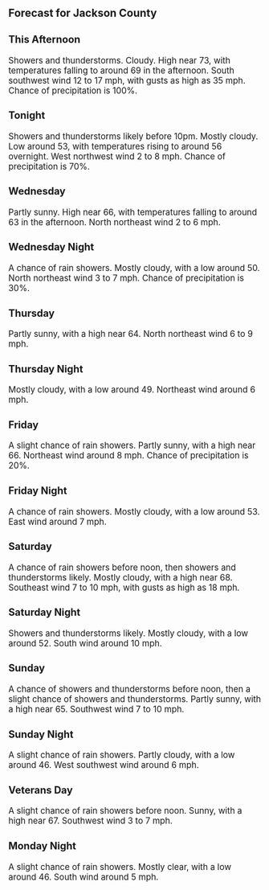 <div>
   <h2>Forecast for Jackson County</h2>
   <p>
      <div style="font-size:120%">
         <h3>This Afternoon</h3>Showers and thunderstorms. Cloudy. High near 73, with temperatures falling to around 69 in the afternoon. South southwest
         wind 12 to 17 mph, with gusts as high as 35 mph. Chance of precipitation is 100%.<br></div>
   </p>
   <p>
      <div style="font-size:120%">
         <h3>Tonight</h3>Showers and thunderstorms likely before 10pm. Mostly cloudy. Low around 53, with temperatures rising to around 56 overnight.
         West northwest wind 2 to 8 mph. Chance of precipitation is 70%.<br></div>
   </p>
   <p>
      <div style="font-size:120%">
         <h3>Wednesday</h3>Partly sunny. High near 66, with temperatures falling to around 63 in the afternoon. North northeast wind 2 to 6 mph.<br></div>
   </p>
   <p>
      <div style="font-size:120%">
         <h3>Wednesday Night</h3>A chance of rain showers. Mostly cloudy, with a low around 50. North northeast wind 3 to 7 mph. Chance of precipitation is
         30%.<br></div>
   </p>
   <p>
      <div style="font-size:120%">
         <h3>Thursday</h3>Partly sunny, with a high near 64. North northeast wind 6 to 9 mph.<br></div>
   </p>
   <p>
      <div style="font-size:120%">
         <h3>Thursday Night</h3>Mostly cloudy, with a low around 49. Northeast wind around 6 mph.<br></div>
   </p>
   <p>
      <div style="font-size:120%">
         <h3>Friday</h3>A slight chance of rain showers. Partly sunny, with a high near 66. Northeast wind around 8 mph. Chance of precipitation is
         20%.<br></div>
   </p>
   <p>
      <div style="font-size:120%">
         <h3>Friday Night</h3>A chance of rain showers. Mostly cloudy, with a low around 53. East wind around 7 mph.<br></div>
   </p>
   <p>
      <div style="font-size:120%">
         <h3>Saturday</h3>A chance of rain showers before noon, then showers and thunderstorms likely. Mostly cloudy, with a high near 68. Southeast
         wind 7 to 10 mph, with gusts as high as 18 mph.<br></div>
   </p>
   <p>
      <div style="font-size:120%">
         <h3>Saturday Night</h3>Showers and thunderstorms likely. Mostly cloudy, with a low around 52. South wind around 10 mph.<br></div>
   </p>
   <p>
      <div style="font-size:120%">
         <h3>Sunday</h3>A chance of showers and thunderstorms before noon, then a slight chance of showers and thunderstorms. Partly sunny, with a
         high near 65. Southwest wind 7 to 10 mph.<br></div>
   </p>
   <p>
      <div style="font-size:120%">
         <h3>Sunday Night</h3>A slight chance of rain showers. Partly cloudy, with a low around 46. West southwest wind around 6 mph.<br></div>
   </p>
   <p>
      <div style="font-size:120%">
         <h3>Veterans Day</h3>A slight chance of rain showers before noon. Sunny, with a high near 67. Southwest wind 3 to 7 mph.<br></div>
   </p>
   <p>
      <div style="font-size:120%">
         <h3>Monday Night</h3>A slight chance of rain showers. Mostly clear, with a low around 46. South wind around 5 mph.<br></div>
   </p>
</div>
